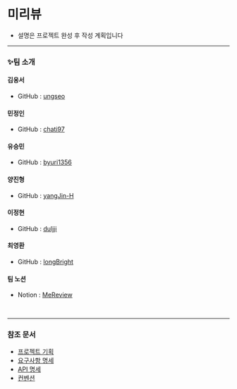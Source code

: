 # 미리뷰

 - 설명은 프로젝트 완성 후 작성 계획입니다

---

### ✨팀 소개
#### 김웅서
- GitHub : [ungseo](https://github.com/ungseo)
#### 민정인
- GitHub : [chati97](https://github.com/chati97)
#### 유승민
- GitHub : [byuri1356](https://github.com/byuri1356)
#### 양진형
- GitHub : [yangJin-H](https://github.com/yangJin-H)
#### 이정현
- GitHub : [duljji](https://github.com/duljji)
#### 최영환
- GitHub : [longBright](https://github.com/longBright)
#### 팀 노션
- Notion : [MeReview](https://spark-band-571.notion.site/41934e8ca4b447dda013fbf903684423?pvs=4)
  
<br>

---


### 참조 문서

 - [프로젝트 기획](./mereview-docs/ProjectPlan.md)
 - [요구사항 명세](./mereview-docs/Requirement.md)
 - [API 명세](./mereview-docs/API-Specification.md)
 - [컨벤션](./mereview-docs/Common-Convention.md)

